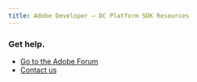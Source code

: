 ```yaml
---
title: Adobe Developer — DC Platform SDK Resources
---
```


<TextBlock slots="heading, buttons" width="100%" theme="lightest"  alignment="yes"  className="py-0 text-align-left ms-border-right div-p-0 ms-left-content link linking ms-left-cont" />

### Get help.

- [Go to the Adobe Forum](https://www.adobe.com/go/pdfToolsAPI_AWS)
- [Contact us](https://www.adobe.com/go/pdfToolsAPI_AWS_Intl)